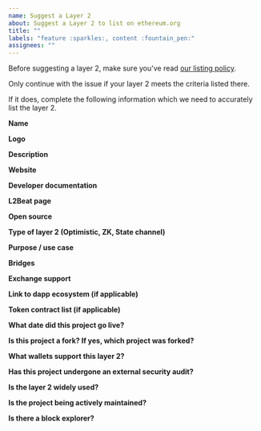 ```yaml
---
name: Suggest a Layer 2
about: Suggest a Layer 2 to list on ethereum.org
title: ""
labels: "feature :sparkles:, content :fountain_pen:"
assignees: ""
---
```


Before suggesting a layer 2, make sure you've read [our listing policy](/contributing/adding-layer-2/).

Only continue with the issue if your layer 2 meets the criteria listed there.

If it does, complete the following information which we need to accurately list the layer 2.

**Name**

<!-- Please provide the official name of the layer 2-->

**Logo**

<!-- Please provide a hi-res SVG or transparent PNG -->

**Description**

<!-- Please provide a 1-2 sentence of the layer 2-->

**Website**

<!-- Please provide a URL to the website for the layer 2 -->

**Developer documentation**

<!-- Please provide a URL to developer docs for the layer 2 -->

**L2Beat page**

<!-- Please provide the link to the layer 2s page on L2BEAT-->

**Open source**

<!-- If yes, please provide a link to the repository -->

**Type of layer 2 (Optimistic, ZK, State channel)**

<!-- Please provide some information on what kind of layer 2 this is -->

**Purpose / use case**

<!-- Please provide some information on the use case for this layer 2 -->

**Bridges**

<!-- Please provide some information on how to bridge assets onto this layer 2 -->

**Exchange support**

<!-- If there is exchange support for deposits/withdrawals, please provide information for this -->

**Link to dapp ecosystem (if applicable)**

<!-- Please provide a link to the dapp ecosystem -->

**Token contract list (if applicable)**

<!-- Since assets will have a new address on layer 2, if there is a token list resource available please share  -->

**What date did this project go live?**

<!-- Please provide proof to substantiate this date -->

**Is this project a fork? If yes, which project was forked?**

<!-- Please provide information about if this project is a fork -->

**What wallets support this layer 2?**

<!-- Please list wallets that support this network -->

**Has this project undergone an external security audit?**

<!-- Please provide a link to a report or repo. If you haven't been audited but think your layer 2 should be listed anyway, explain here. -->

**Is the layer 2 widely used?**

<!-- Please provide supporting information such as TVL history, transaction statistics, and whether it is used by known companies or projects. -->

**Is the project being actively maintained?**

<!-- Is there an active team developing the project? -->

**Is there a block explorer?**

<!-- Is there a block explorer for the network? -->
